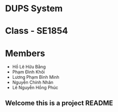 # DUPS System

# Class - SE1854

# Members
- Hồ Lê Hữu Bằng
- Phạm Đình Khôi
- Lương Phạm Bình Minh
- Nguyễn Chính Nhân
- Lê Nguyễn Hồng Phúc

## Welcome this is a project README
